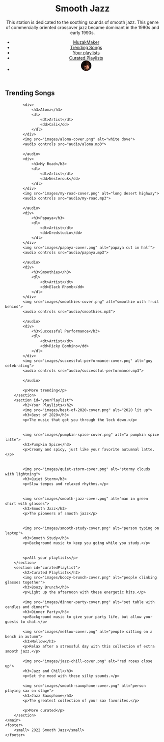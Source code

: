 <!doctype html>
<html lang="en">
<head>
    <meta charset="utf-8">
    <title>MuzakMaker</title>
    <link href="styles.css" rel="stylesheet">
</head>
<body>
<header>
    <h1>Smooth Jazz</h1>
    <p>This station is dedicated to the soothing sounds of smooth jazz. This genre of commercially oriented crossover jazz became dominant in the 1980s and early 1990s.</p>
    <nav>
        <ul>
            <li><a href="#home">MuzakMaker</a></li>
            <li><a href="#trending">Trending Songs</a></li>
            <li><a href="#yourPlaylist">Your playlists</a></li>
            <li><a href="#curatedPlaylist">Curated Playlists</a></li>
            <li><a href="user"><img src="images/duke-silver.png" alt="image of duke silver"></a></li>
        </ul>
    </nav>
</header>
    <main>
        <section id="trending">
            <h2>Trending Songs</h2>
        
            <div>
                <h3>Aloma</h3>
                <dl>
                    <dt>Artist</dt>
                    <dd>Cali</dd>
                </dl>   
            </div>
            <img src="images/aloma-cover.png" alt="white dove">
            <audio controls src="audio/aloma.mp3">

            </audio>
            <div>
                <h3>My Road</h3>
                <dl> 
                    <dt>Artist</dt>
                    <dd>Nesterouk</dd>
                </dl>
            </div>
            <img src="images/my-road-cover.png" alt="long desert highway">
            <audio controls src="audio/my-road.mp3">
            
            </audio>
            <div>
                <h3>Papaya</h3>
                <dl>
                    <dt>Artist</dt>
                    <dd>Dredstudio</dd>
                </dl>
            </div>
            <img src="images/papaya-cover.png" alt="papaya cut in half">
            <audio controls src="audio/papaya.mp3">

            </audio>
            <div>
                <h3>Smoothies</h3>
                <dl>
                    <dt>Artist</dt>
                    <dd>Black Rhomb</dd>
                </dl>
            </div>
            <img src="images/smoothies-cover.png" alt="smoothie with fruit behind">
            <audio controls src="audio/smoothies.mp3">

            </audio>
            <div>
                <h3>Successful Performance</h3>
                <dl>
                    <dt>Artist</dt> 
                    <dd>Ricky Bombino</dd>
                </dl>
            </div>
            <img src="images/successful-performance-cover.png" alt="guy celebrating">
            <audio controls src="audio/successful-performance.mp3">

            </audio>
            
            <p>More trending</p>
        </section>
        <section id="yourPlaylist">
            <h2>Your Playlists</h2>
            <img src="images/best-of-2020-cover.png" alt="2020 lit up">
            <h3>Best of 2020</h3>
            <p>The music that got you through the lock down.</p>


            <img src="images/pumpkin-spice-cover.png" alt="a pumpkin spice latte">
            <h3>Pumpkin Spice</h3>
            <p>Creamy and spicy, just like your favorite autumnal latte.</p>


            <img src="images/quiet-storm-cover.png" alt="stormy clouds with lightning">
            <h3>Quiet Storm</h3>
            <p>Slow tempos and relaxed rhythms.</p> 


            <img src="images/smooth-jazz-cover.png" alt="man in green shirt with glasses">
            <h3>Smooth Jazz</h3>
            <p>The pioneers of smooth jazz</p>


            <img src="images/smooth-study-cover.png" alt="person typing on laptop">
            <h3>Smooth Study</h3>
            <p>Background music to keep you going while you study.</p> 


            <p>All your playlists</p>
        </section>
        <section id="curatedPlaylist">
            <h2>Curated Playlists</h2>
            <img src="images/boozy-brunch-cover.png" alt="people clinking glasses together">
            <h3>Boozy Brunch</h3>
            <p>Light up the afternoon with these energetic hits.</p>

            <img src="images/dinner-party-cover.png" alt="set table with candles and dinner">
            <h3>Dinner Party</h3>
            <p>Background music to give your party life, but allow your guests to chat.</p>

            <img src="images/mellow-cover.png" alt="people sitting on a bench in autumn">
            <h3>Mellow</h3>
            <p>Relax after a stressful day with this collection of extra smooth jazz.</p>

            <img src="images/jazz-chill-cover.png" alt="red roses close up">
            <h3>Jazz and Chill</h3>
            <p>Set the mood with these silky sounds.</p>

            <img src="images/smooth-saxophone-cover.png" alt="person playing sax on stage">
            <h3>Jazz Saxophone</h3>
            <p>The greatest collection of your sax favorites.</p>

            <p>More curated</p>
        </section>
    </main>
    <footer>
        <small> 2022 Smooth Jazz</small>
    </footer>
</body>
</html>

